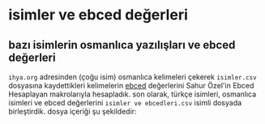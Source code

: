 # isimler ve ebced değerleri
## bazı isimlerin osmanlıca yazılışları ve ebced değerleri

```ihya.org``` adresinden (çoğu isim) osmanlıca kelimeleri çekerek ```isimler.csv``` dosyasına kaydettikleri
kelimelerin [ebced](https://tr.wikipedia.org/wiki/Ebced_hesab%C4%B1) değerlerini Sahur Özel'in Ebced Hesaplayan makrolarıyla hesapladık.
son olarak, türkçe isimleri, osmanlıca isimleri ve ebced değerlerini  ```isimler ve ebcedleri.csv``` isimli dosyada birleştirdik.
dosya içeriği şu şekildedir:

